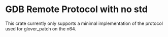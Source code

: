 # GDB Remote Protocol with no std

This crate currently only supports a minimal implementation of the protocol used for glover_patch on the
n64.

